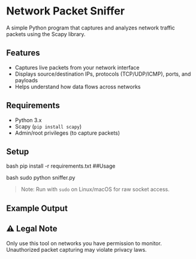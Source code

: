 
# Network Packet Sniffer

A simple Python program that captures and analyzes network traffic packets using the Scapy library.

## Features
- Captures live packets from your network interface
- Displays source/destination IPs, protocols (TCP/UDP/ICMP), ports, and payloads
- Helps understand how data flows across networks

## Requirements
- Python 3.x
- Scapy (`pip install scapy`)
- Admin/root privileges (to capture packets)

## Setup
bash pip install -r requirements.txt
##Usage

bash sudo python sniffer.py
> Note: Run with `sudo` on Linux/macOS for raw socket access.
## Example Output



## ⚠️ Legal Note
Only use this tool on networks you have permission to monitor. Unauthorized packet capturing may violate privacy laws.
